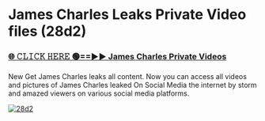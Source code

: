 # James Charles Leaks Private Video files (28d2)

<h3><a href="https://mediafirerr.pages.dev?q=James+Charles&ref=R42" rel="nofollow">🌐 𝙲𝙻𝙸𝙲𝙺 𝙷𝙴𝚁𝙴 🟢==►► James Charles Private Videos</a></h3>

New Get James Charles leaks all content. Now you can access all videos and pictures of James Charles leaked On Social Media the internet by storm and amazed viewers on various social media platforms.

[![28d2](https://github.com/user-attachments/assets/26341bd8-4b91-4a20-822e-3fd5d525dd40)](https://mediafirerr.pages.dev?q=James+Charles&ref=R42)

